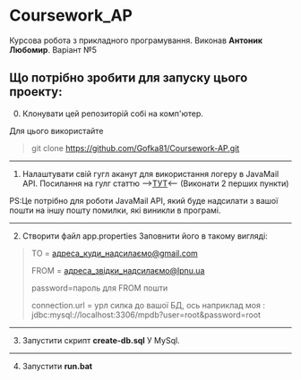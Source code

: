 # Coursework_AP
Курсова робота з прикладного програмування. Виконав **Антоник Любомир**. Варіант №5

Що потрібно зробити для запуску цього проекту:
----------------------------------------------

0. Клонувати цей репозиторій собі на комп'ютер.

Для цього використайте 
>git clone https://github.com/Gofka81/Coursework-AP.git
>
---
1. Налаштувати свій гугл аканут для використання логеру в JavaMail API.
Посилання на гулг статтю -->[ТУТ](https://support.google.com/mail/answer/7126229?p=BadCredentials&visit_id=637749359848564636-4030175198&rd=2#cantsignin&zippy=%2C%D0%BD%D0%B5-%D1%83%D0%B4%D0%B0%D0%B5%D1%82%D1%81%D1%8F-%D0%B2%D0%BE%D0%B9%D1%82%D0%B8-%D0%B2-%D0%BF%D0%BE%D1%87%D1%82%D0%BE%D0%B2%D1%8B%D0%B9-%D0%BA%D0%BB%D0%B8%D0%B5%D0%BD%D1%82)<-- (Виконати 2 перших пункти)

PS:Це потрібно для роботи JavaMail API, який буде надсилати з вашої пошти на іншу пошту помилки, які виникли в програмі.

---
2. Створити файл app.properties
Заповнити його в такому вигляді:
>TO = адреса_куди_надсилаємо@gmail.com
>
>FROM = адреса_звідки_надсилаємо@lpnu.ua
>
>password=пароль для FROM пошти
>
>connection.url = урл силка до вашої БД, ось наприклад моя : jdbc:mysql://localhost:3306/mpdb?user=root&password=root
---
3. Запустити скрипт **create-db.sql** У MySql.
---
4. Запустити **run.bat** 

